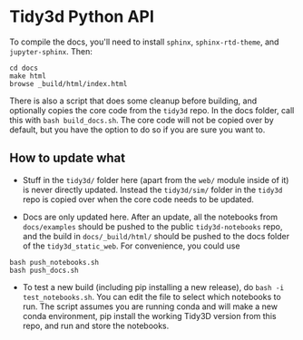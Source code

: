 # Tidy3d Python API

To compile the docs, you'll need to install `sphinx`, `sphinx-rtd-theme`, and `jupyter-sphinx`. Then:

```
cd docs
make html
browse _build/html/index.html
```

There is also a script that does some cleanup before building, and optionally copies the core code from the `tidy3d` repo. In the docs folder, call this with `bash build_docs.sh`. The core code will not be copied over by default, but you have the option to do so if you are sure you want to.

## How to update what

- Stuff in the `tidy3d/` folder here (apart from the `web/` module inside of it) is never directly updated. Instead the `tidy3d/sim/` folder in the `tidy3d` repo is copied over when the core code needs to be updated.

- Docs are only updated here. After an update, all the notebooks from `docs/examples` should be pushed to the public `tidy3d-notebooks` repo, and the build in `docs/_build/html/` should be pushed to the docs folder of the `tidy3d_static_web`. For convenience, you could use

```
bash push_notebooks.sh
bash push_docs.sh
```

- To test a new build (including pip installing a new release), do `bash -i test_notebooks.sh`. You can edit the file to select which notebooks to run. The script assumes you are running conda and will make a new conda environment, pip install the working Tidy3D version from this repo, and run and store the notebooks.
